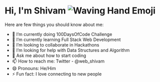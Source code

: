 # Hi, I'm Shivam ![Waving Hand Emoji](https://raw.githubusercontent.com/aemmadi/aemmadi/master/wave.gif)


<!--
**WebShivam/WebShivam** is a ✨ _special_ ✨ repository because its `README.md` (this file) appears on your GitHub profile.-->

Here are few things you should know about me:

- 🔭 I’m currently doing 100DaysOfCode Challenge 
- 🌱 I’m currently learning Full Stack Web Development
- 👯 I’m looking to collaborate in Hackathons
- 🤔 I’m looking for help with Data Structures and Algorithm
- 💬 Ask me about how to start coding
- 📫 How to reach me: Twitter - @web_shivam
- 😄 Pronouns: He/Him
- ⚡ Fun fact: I love connecting to new people

